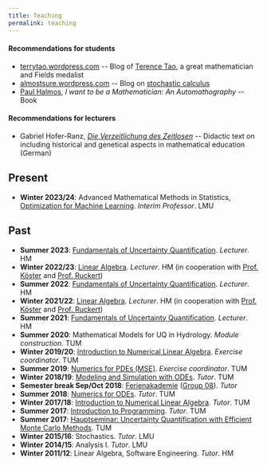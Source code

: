 ```yaml
---
title: Teaching
permalink: teaching
---
```


#### Recommendations for students
- [terrytao.wordpress.com](https://terrytao.wordpress.com/) -- Blog of [Terence Tao](https://en.wikipedia.org/wiki/Terence_Tao), a great mathematician and Fields medalist
- [almostsure.wordpress.com](https://almostsure.wordpress.com/) -- Blog on [stochastic calculus](https://en.wikipedia.org/wiki/Stochastic_calculus)
- [Paul Halmos](https://en.wikipedia.org/wiki/Paul_Halmos), _I want to be a Mathematician: An Automathography_ -- Book

#### Recommendations for lecturers
- Gabriel Hofer-Ranz, [_Die Verzeitlichung des Zeitlosen_](https://static.uni-graz.at/fileadmin/projekte/forschungsnetzwerk-fachdidaktik/Publikationen/Hofer_Ranz_Die_Verzeitlichung_des_Zeitlosen.pdf) -- Didactic text on including historical and genetical aspects in mathematical education (German)

## Present
- **Winter 2023/24**: Advanced Mathematical Methods in Statistics, [Optimization for Machine Learning](https://slds-lmu.github.io/website_optimization/). *Interim Professor*. LMU

## Past
- **Summer 2023**: [Fundamentals of Uncertainty Quantification](https://zpa.cs.hm.edu/public/module/374/). *Lecturer*. HM
- **Winter 2022/23**: [Linear Algebra](https://zpa.cs.hm.edu/public/module/138/). *Lecturer*. HM (in cooperation with [Prof. Köster](https://www.cs.hm.edu/die_fakultaet/ansprechpartner/professoren/koester/index.de.html) and [Prof. Ruckert](https://www.cs.hm.edu/die_fakultaet/ansprechpartner/professoren/ruckert/index.de.html))
- **Summer 2022**: [Fundamentals of Uncertainty Quantification](https://zpa.cs.hm.edu/public/module/374/). *Lecturer*. HM
- **Winter 2021/22**: [Linear Algebra](https://zpa.cs.hm.edu/public/module/138/). *Lecturer*. HM (in cooperation with [Prof. Köster](https://www.cs.hm.edu/die_fakultaet/ansprechpartner/professoren/koester/index.de.html) and [Prof. Ruckert](https://www.cs.hm.edu/die_fakultaet/ansprechpartner/professoren/ruckert/index.de.html))
- **Summer 2021**: [Fundamentals of Uncertainty Quantification](https://zpa.cs.hm.edu/public/module/374/). *Lecturer*. HM
- **Summer 2020**: Mathematical Models for UQ in Hydrology. *Module construction*. TUM
- **Winter 2019/20**: [Introduction to Numerical Linear Algebra](https://www-m2.ma.tum.de/bin/view/Allgemeines/MA1304WS19). *Exercise coordinator*. TUM
- **Summer 2019**: [Numerics for PDEs (MSE)](https://www-m2.ma.tum.de/bin/view/Allgemeines/MSESS19). *Exercise coordinator*. TUM
- **Winter 2018/19**: [Modeling and Simulation with ODEs](https://www-m3.ma.tum.de/ModSimODE1819/). *Tutor*. TUM
- **Semester break Sep/Oct 2018**: [Ferienakademie](https://www.ferienakademie.de/en/home-2/) ([Group 08](https://www.ferienakademie.de/kurse-2018/2018-kurs-8-simulation-technology-from-models-to-software/)). *Tutor*
- **Summer 2018**: [Numerics for ODEs](https://www-m2.ma.tum.de/bin/view/M2/Allgemeines/NUMODE18). *Tutor*. TUM
- **Winter 2017/18**: [Introduction to Numerical Linear Algebra](https://www-m2.ma.tum.de/bin/view/M2/Allgemeines/NLA17). *Tutor*. TUM
- **Summer 2017**: [Introduction to Programming](https://www-m2.ma.tum.de/bin/view/M2/Allgemeines/Einf%fchrungInDieProgrammierung%28MA8003%29). *Tutor*. TUM
- **Summer 2017**: [Hauptseminar: Uncertainty Quantification with Efficient Monte Carlo Methods](https://www-m2.ma.tum.de/bin/view/M2/Allgemeines/UQSEM). TUM
- **Winter 2015/16**: Stochastics. *Tutor*. LMU
- **Winter 2014/15**: Analysis I. *Tutor*. LMU
- **Winter 2011/12**: Linear Algebra, Software Engineering. *Tutor*. HM

